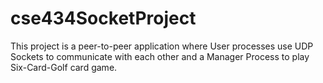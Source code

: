 # cse434SocketProject

This project is a peer-to-peer application where User processes use UDP Sockets to communicate with each other and a Manager Process to play Six-Card-Golf card game.
